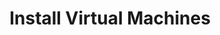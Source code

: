 ---
sidebar_position: 1
title: "Install Virtual Machines"
sidebar_label: "Install Virtual Machines"
description: "Deploy Debian in virtualized environments - install on hypervisors, configure VM settings, optimize virtual hardware, and setup virtualized Debian instances."
keywords:
  - "debian virtual machine installation"
  - "vm deployment"
  - "hypervisor installation"
  - "virtual hardware configuration"
  - "virtualized debian"
tags:
  - debian
  - virtual-machines
  - vm-installation
  - hypervisor-deployment
  - virtualization
slug: /linux/debian/installation/virtualization/install-virtual-machines
---